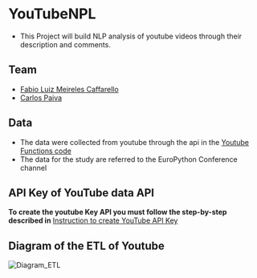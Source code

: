 # YouTubeNPL

* This Project will build NLP analysis of youtube videos through their description and comments.

## Team

* [Fabio Luiz Meireles Caffarello](https://github.com/FabioCaffarello)
* [Carlos Paiva](https://github.com/cpaivaj)

## Data

* The data were collected from youtube through the api in the <a href="https://github.com/FabioCaffarello/YouTubeNPL/blob/main/YouTubeFunctions/__init__.py">Youtube Functions code</a>
* The data for the study are referred to the EuroPython Conference channel

## API Key of YouTube data API

**To create the youtube Key API you must follow the step-by-step described in** <a href="https://github.com/FabioCaffarello/YouTubeNPL/blob/main/InstructionToCreateYouTubeAPIKey.md">Instruction to create YouTube API Key</a>

## Diagram of the ETL of Youtube

![Diagram_ETL](https://user-images.githubusercontent.com/52248363/97812054-737c6300-1c5d-11eb-95e3-664857cad2d4.png)

